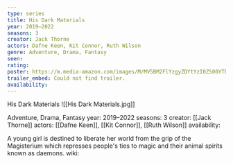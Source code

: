 ```yaml
---
type: series
title: His Dark Materials
year: 2019–2022
seasons: 3
creator: Jack Thorne
actors: Dafne Keen, Kit Connor, Ruth Wilson
genre: Adventure, Drama, Fantasy
seen:
rating: 
poster: https://m.media-amazon.com/images/M/MV5BM2FlYzgyZDYtYzI0ZS00YThiLTg4N2EtNmViMDdmMTcyNWU0XkEyXkFqcGdeQXVyMTkxNjUyNQ@@._V1_SX300.jpg
trailer_embed: Could not find trailer.
availability:
---
```

His Dark Materials
![[His Dark Materials.jpg]]

Adventure, Drama, Fantasy
year: 2019–2022
seasons: 3
creator: [[Jack Thorne]]
actors: [[Dafne Keen]], [[Kit Connor]], [[Ruth Wilson]]
availability:

A young girl is destined to liberate her world from the grip of the Magisterium which represses people's ties to magic and their animal spirits known as daemons.
wiki: 


